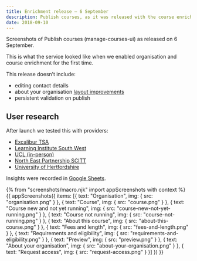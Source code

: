 ```yaml
---
title: Enrichment release – 6 September
description: Publish courses, as it was released with the course enrichment feature.
date: 2018-09-10
---
```

Screenshots of Publish courses (manage-courses-ui) as released on 6 September.

This is what the service looked like when we enabled organisation and course enrichment for the first time.

This release doesn’t include:

* editing contact details
* about your organisation [layout improvements](/publish-teacher-training-courses/iteration-aug-23)
* persistent validation on publish

## User research

After launch we tested this with providers:

* [Excalibur TSA](https://lookback.io/watch/6Cxgfdd85cChDjSWT)
* [Learning Institute South West](https://lookback.io/watch/aEg6nx4WHpuwQjTJq)
* [UCL (in-person)](https://lookback.io/watch/2E4kE9niSMwCnRCiN)
* [North East Partnership SCITT](https://lookback.io/watch/c4ARA3fRWZvcnR2HE)
* [University of Hertfordshire](https://lookback.io/watch/mFgLmxxqTEyGNF7pK)

Insights were recorded in [Google Sheets](https://docs.google.com/spreadsheets/d/1XJvy0mirMWdumDno05OsOEduU8_Gbbm6ta7ZQaMXJ9g/edit?ts=5b97f2af#gid=0).

{% from "screenshots/macro.njk" import appScreenshots with context %}
{{ appScreenshots({
  items: [{
    text: "Organisation",
    img: { src: "organisation.png" }
  }, {
    text: "Course",
    img: { src: "course.png" }
  }, {
    text: "Course new and not yet running",
    img: { src: "course-new-not-yet-running.png" }
  }, {
    text: "Course not running",
    img: { src: "course-not-running.png" }
  }, {
    text: "About this course",
    img: { src: "about-this-course.png" }
  }, {
    text: "Fees and length",
    img: { src: "fees-and-length.png" }
  }, {
    text: "Requirements and eligibility",
    img: { src: "requirements-and-eligibility.png" }
  }, {
    text: "Preview",
    img: { src: "preview.png" }
  }, {
    text: "About your organisation",
    img: { src: "about-your-organisation.png" }
  }, {
    text: "Request access",
    img: { src: "request-access.png" }
  }]
}) }}
